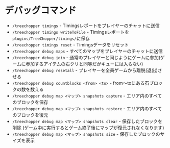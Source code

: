 # デバッグコマンド

- `/treechopper timings` - Timingsレポートをプレイヤーのチャットに送信
- `/treechopper timings writeToFile` - Timingsレポートを`plugins/TreeChopper/timings/`に保存
- `/treechopper timings reset` - Timingsデータをリセット
- `/treechopper debug maps` - すべてのマップをプレイヤーのチャットに送信
- `/treechopper debug join` - 通常のプレイヤーと同じようにゲームに参加(ゲームに参加するアイテムの右クリと同等だがキューには入らない)
- `/treechopper debug resetall` - プレイヤーを全員ゲームから離脱(退出)させる
- `/treechopper debug countblocks <from> <to>` - from～toにある石ブロックの数を数える
- `/treechopper debug map <マップ> snapshots capture` - エリア内のすべてのブロックを保存
- `/treechopper debug map <マップ> snapshots restore` - エリア内のすべてのブロックを復元
- `/treechopper debug map <マップ> snapshots clear` - 保存したブロックを削除 (ゲーム中に実行するとゲーム終了後にマップが復元されなくなります)
- `/treechopper debug map <マップ> snapshots size` - 保存したブロックのサイズを表示

